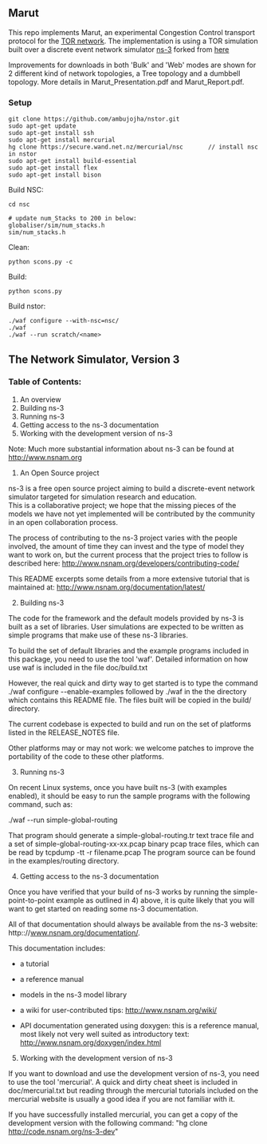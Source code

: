 ## Marut

This repo implements Marut, an experimental Congestion Control transport protocol for the [TOR network](https://www.torproject.org/). The implementation is using a TOR simulation built over a discrete event network simulator [ns-3](https://www.nsnam.org/) forked from [here](https://github.com/tschorsch/nstor)

Improvements for downloads in both 'Bulk' and 'Web' modes are shown for 2 different kind of network topologies, a Tree topology and a dumbbell topology. More details in Marut_Presentation.pdf and Marut_Report.pdf.

### Setup
```
git clone https://github.com/ambujojha/nstor.git
sudo apt-get update
sudo apt-get install ssh
sudo apt-get install mercurial
hg clone https://secure.wand.net.nz/mercurial/nsc       // install nsc in nstor
sudo apt-get install build-essential
sudo apt-get install flex
sudo apt-get install bison
```

Build NSC:
```
cd nsc

# update num_Stacks to 200 in below:
globaliser/sim/num_stacks.h
sim/num_stacks.h
```

Clean:
```
python scons.py -c
```

Build:
```
python scons.py
```

Build nstor:
```
./waf configure --with-nsc=nsc/
./waf
./waf --run scratch/<name>
```

## The Network Simulator, Version 3

### Table of Contents:

1) An overview
2) Building ns-3
3) Running ns-3
4) Getting access to the ns-3 documentation
5) Working with the development version of ns-3

Note:  Much more substantial information about ns-3 can be found at
http://www.nsnam.org

1) An Open Source project

ns-3 is a free open source project aiming to build a discrete-event
network simulator targeted for simulation research and education.   
This is a collaborative project; we hope that
the missing pieces of the models we have not yet implemented
will be contributed by the community in an open collaboration
process.

The process of contributing to the ns-3 project varies with
the people involved, the amount of time they can invest
and the type of model they want to work on, but the current
process that the project tries to follow is described here:
http://www.nsnam.org/developers/contributing-code/

This README excerpts some details from a more extensive
tutorial that is maintained at:
http://www.nsnam.org/documentation/latest/

2) Building ns-3

The code for the framework and the default models provided
by ns-3 is built as a set of libraries. User simulations
are expected to be written as simple programs that make
use of these ns-3 libraries.

To build the set of default libraries and the example
programs included in this package, you need to use the
tool 'waf'. Detailed information on how use waf is 
included in the file doc/build.txt

However, the real quick and dirty way to get started is to
type the command
  ./waf configure --enable-examples
followed by
  ./waf 
in the the directory which contains
this README file. The files built will be copied in the
build/ directory.

The current codebase is expected to build and run on the
set of platforms listed in the RELEASE_NOTES file.

Other platforms may or may not work: we welcome patches to 
improve the portability of the code to these other platforms. 

3) Running ns-3

On recent Linux systems, once you have built ns-3 (with examples
enabled), it should be easy to run the sample programs with the
following command, such as:

  ./waf --run simple-global-routing

That program should generate a simple-global-routing.tr text 
trace file and a set of simple-global-routing-xx-xx.pcap binary
pcap trace files, which can be read by tcpdump -tt -r filename.pcap
The program source can be found in the examples/routing directory.

4) Getting access to the ns-3 documentation

Once you have verified that your build of ns-3 works by running
the simple-point-to-point example as outlined in 4) above, it is
quite likely that you will want to get started on reading
some ns-3 documentation. 

All of that documentation should always be available from
the ns-3 website: http:://www.nsnam.org/documentation/.

This documentation includes:

  - a tutorial
 
  - a reference manual

  - models in the ns-3 model library

  - a wiki for user-contributed tips: http://www.nsnam.org/wiki/

  - API documentation generated using doxygen: this is
    a reference manual, most likely not very well suited 
    as introductory text:
    http://www.nsnam.org/doxygen/index.html

5) Working with the development version of ns-3

If you want to download and use the development version 
of ns-3, you need to use the tool 'mercurial'. A quick and
dirty cheat sheet is included in doc/mercurial.txt but
reading through the mercurial tutorials included on the
mercurial website is usually a good idea if you are not
familiar with it.

If you have successfully installed mercurial, you can get
a copy of the development version with the following command:
"hg clone http://code.nsnam.org/ns-3-dev"
